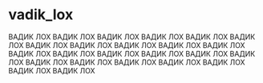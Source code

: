 # vadik_lox
ВАДИК ЛОХ ВАДИК ЛОХ ВАДИК ЛОХ ВАДИК ЛОХ ВАДИК ЛОХ ВАДИК ЛОХ ВАДИК ЛОХ ВАДИК ЛОХ ВАДИК ЛОХ ВАДИК ЛОХ ВАДИК ЛОХ ВАДИК ЛОХ 
ВАДИК ЛОХ ВАДИК ЛОХ ВАДИК ЛОХ ВАДИК ЛОХ ВАДИК ЛОХ ВАДИК ЛОХ ВАДИК ЛОХ ВАДИК ЛОХ ВАДИК ЛОХ ВАДИК ЛОХ ВАДИК ЛОХ ВАДИК ЛОХ
